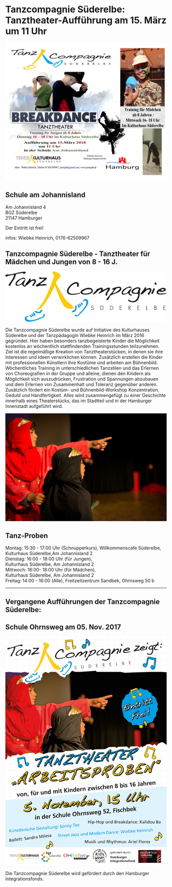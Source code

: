 # Tanzcompagnie Süderelbe: Tanztheater-Aufführung am 15. März um 11 Uhr 

![](/img/FlyerTC.jpg)

## Schule am Johannisland  
Am Johannisland 4  
BGZ Süderelbe  
21147 Hamburger

Der Eintritt ist frei!

infos: Wiebke Heinrich, 0176-62509967 
  
   


## Tanzcompagnie Süderelbe - Tanztheater für Mädchen und Jungen von 8 - 16 J. 

![](/img/Logo_Tanz_Compagnie_Final.jpg)

Die Tanzcompagnie Süderelbe wurde auf Initiative des Kulturhauses Süderelbe und der Tanzpädagogin Wiebke Heinrich 
im März 2016 gegründet. Hier haben besonders tanzbegeisterte Kinder die Möglichkeit kostenlos an wöchentlich stattfindenden 
Trainingsstunden teilzunehmen. Ziel ist die regelmäßige Kreation von Tanztheaterstücken, in denen sie ihre Interessen 
und Ideen verwirklichen können. Zusätzlich erstellen die Kinder mit professionellen Künstlern ihre Kostüme und arbeiten 
am Bühnenbild. Wöchentliches Training in unterschiedlichen Tanzstilen und das Erlernen von Choreografien in der Gruppe
und alleine, dienen den Kindern als Möglichkeit sich auszudrücken, Frustration und Spannungen abzubauen und dem Erlernen
von Zusammenhalt und Toleranz gegenüber anderen. Zusätzlich fördert ein Kostüm- und Bühnenbild-Workshop Konzentration, 
Geduld und Handfertigkeit. Alles wird zusammengefügt zu einer Geschichte innerhalb eines Theaterstücks,
das im Stadtteil und in der Hamburger Innenstadt aufgeführt wird.

![](/img/Tanzcompagnie_17.jpg)

## Tanz-Proben
Montag: 15:30 - 17:00 Uhr (Schnupperkurs), Willkommenscafe Süderelbe,  
Kulturhaus Süderelbe,Am Johannisland 2    
Dienstag: 16:00 - 18:00 Uhr (für Jungen),  
Kulturhaus Süderelbe, Am Johannisland 2    
Mittwoch: 16:00- 18:00 Uhr (für Mädchen),  
Kulturhaus Süderelbe, Am Johannisland 2    
Freitag: 14:00 - 16:00 (Alle), 
Freitzeitzentrum Sandbek, Ohrnsweg 50 b   


-------------------------------------------------------------------------------
## Vergangene Aufführungen der Tanzcompagnie Süderelbe: 
 
## Schule Ohrnsweg am 05. Nov. 2017 

![](/img/Tanzcompagnie_plakat.jpg)

Die Tanzcompagnie Süderelbe wird gefördert durch den Hamburger Integrationsfonds.

